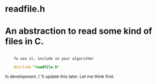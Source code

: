 # readfile.h

<h1>An abstraction to read some kind of files in C.</h1>

<code>
    To use it, include in your algorithm!
</code>

```c
    #include "readfile.h"
```

In development. I 'll update this later. Let me think first.
